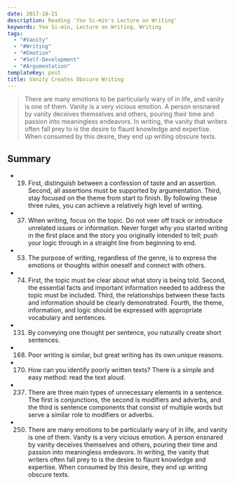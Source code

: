 ```yaml
---
date: 2017-10-21
description: Reading 'Yoo Si-min's Lecture on Writing'
keywords: Yoo Si-min, Lecture on Writing, Writing
tags:
  - "#Vanity"
  - "#Writing"
  - "#Emotion"
  - "#Self-Development"
  - "#Argumentation"
templateKey: post
title: Vanity Creates Obscure Writing
---
```


> There are many emotions to be particularly wary of in life, and vanity is one of them. Vanity is a very vicious emotion. A person ensnared by vanity deceives themselves and others, pouring their time and passion into meaningless endeavors. In writing, the vanity that writers often fall prey to is the desire to flaunt knowledge and expertise. When consumed by this desire, they end up writing obscure texts.

## Summary

- 19) First, distinguish between a confession of taste and an assertion. Second, all assertions must be supported by argumentation. Third, stay focused on the theme from start to finish. By following these three rules, you can achieve a relatively high level of writing.

- 37) When writing, focus on the topic. Do not veer off track or introduce unrelated issues or information. Never forget why you started writing in the first place and the story you originally intended to tell; push your logic through in a straight line from beginning to end.

- 53) The purpose of writing, regardless of the genre, is to express the emotions or thoughts within oneself and connect with others.

- 74) First, the topic must be clear about what story is being told. Second, the essential facts and important information needed to address the topic must be included. Third, the relationships between these facts and information should be clearly demonstrated. Fourth, the theme, information, and logic should be expressed with appropriate vocabulary and sentences.

- 131) By conveying one thought per sentence, you naturally create short sentences.

- 168) Poor writing is similar, but great writing has its own unique reasons.

- 170) How can you identify poorly written texts? There is a simple and easy method: read the text aloud.

- 237) There are three main types of unnecessary elements in a sentence. The first is conjunctions, the second is modifiers and adverbs, and the third is sentence components that consist of multiple words but serve a similar role to modifiers or adverbs.

- 250) There are many emotions to be particularly wary of in life, and vanity is one of them. Vanity is a very vicious emotion. A person ensnared by vanity deceives themselves and others, pouring their time and passion into meaningless endeavors. In writing, the vanity that writers often fall prey to is the desire to flaunt knowledge and expertise. When consumed by this desire, they end up writing obscure texts.